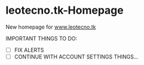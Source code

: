 # leotecno.tk-Homepage
New homepage for www.leotecno.tk

IMPORTANT THINGS TO DO:

- [ ] FIX ALERTS
- [ ] CONTINUE WITH ACCOUNT SETTINGS THINGS...
